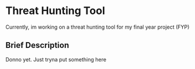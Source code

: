 # Threat Hunting Tool

Currently, im working on a threat hunting tool for my final year project (FYP)

## Brief Description

Donno yet. Just tryna put something here
